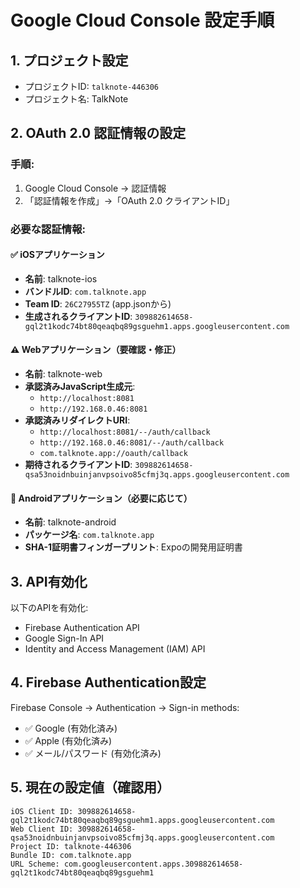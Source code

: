# Google Cloud Console 設定手順

## 1. プロジェクト設定
- プロジェクトID: `talknote-446306`
- プロジェクト名: TalkNote

## 2. OAuth 2.0 認証情報の設定

### 手順:
1. Google Cloud Console → 認証情報
2. 「認証情報を作成」→「OAuth 2.0 クライアントID」

### 必要な認証情報:

#### ✅ iOSアプリケーション
- **名前**: talknote-ios
- **バンドルID**: `com.talknote.app`
- **Team ID**: `26C27955TZ` (app.jsonから)
- **生成されるクライアントID**: `309882614658-gql2t1kodc74bt80qeaqbq89gsguehm1.apps.googleusercontent.com`

#### ⚠️ Webアプリケーション（要確認・修正）
- **名前**: talknote-web
- **承認済みJavaScript生成元**: 
  - `http://localhost:8081`
  - `http://192.168.0.46:8081`
- **承認済みリダイレクトURI**: 
  - `http://localhost:8081/--/auth/callback`
  - `http://192.168.0.46:8081/--/auth/callback`
  - `com.talknote.app://oauth/callback`
- **期待されるクライアントID**: `309882614658-qsa53noidnbuinjanvpsoivo85cfmj3q.apps.googleusercontent.com`

#### 📱 Androidアプリケーション（必要に応じて）
- **名前**: talknote-android
- **パッケージ名**: `com.talknote.app`
- **SHA-1証明書フィンガープリント**: Expoの開発用証明書

## 3. API有効化
以下のAPIを有効化:
- Firebase Authentication API
- Google Sign-In API
- Identity and Access Management (IAM) API

## 4. Firebase Authentication設定
Firebase Console → Authentication → Sign-in methods:
- ✅ Google (有効化済み)
- ✅ Apple (有効化済み)
- ✅ メール/パスワード (有効化済み)

## 5. 現在の設定値（確認用）
```
iOS Client ID: 309882614658-gql2t1kodc74bt80qeaqbq89gsguehm1.apps.googleusercontent.com
Web Client ID: 309882614658-qsa53noidnbuinjanvpsoivo85cfmj3q.apps.googleusercontent.com
Project ID: talknote-446306
Bundle ID: com.talknote.app
URL Scheme: com.googleusercontent.apps.309882614658-gql2t1kodc74bt80qeaqbq89gsguehm1
``` 